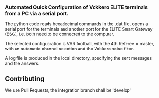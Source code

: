 ### Automated Quick Configuration of Vokkero ELITE terminals from a PC via a serial port. 

The python code reads hexadecimal commands in the .dat file, opens a serial port for the terminals and another port for the ELITE Smart Gateway (ESG), i.e. both need to be connected to the computer. 

The selected configuaration is VAR football, with the 4th Referee = master, with an automatic channel selection and the Vokkero noise filter.

A log file is produced in the local directory, specifying the sent messages and the answers.

## Contributing

We use Pull Requests, the integration branch shall be 'develop'
